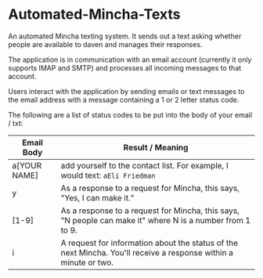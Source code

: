 Automated-Mincha-Texts
======================

An automated Mincha texting system. It sends out a text asking whether people are available to daven and manages their responses.

The application is in communication with an email account (currently it only supports IMAP and SMTP) and processes all incoming messages to that account.

Users interact with the application by sending emails or text messages to the email address with a message containing a 1 or 2 letter status code.

The following are a list of status codes to be put into the body of your email / txt:

| Email Body     |  Result / Meaning |
| ------------   | ----------------- |
| a[YOUR NAME]   | add yourself to the contact list. For example, I would text: ```aEli Friedman``` |
| y              | As a response to a request for Mincha, this says, "Yes, I can make it." |
| [1-9]          | As a response to a request for Mincha, this says, "N people can make it" where N is a number from 1 to 9.|
| i              | A request for information about the status of the next Mincha. You'll receive a response within a minute or two. |
